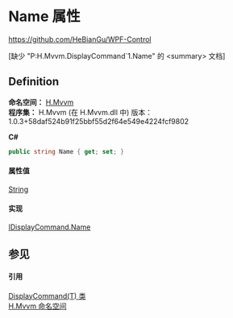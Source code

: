 # Name 属性
https://github.com/HeBianGu/WPF-Control

\[缺少 "P:H.Mvvm.DisplayCommand`1.Name" 的 &lt;summary&gt; 文档\]



## Definition
**命名空间：** <a href="2171cdff-f9c4-6682-6b3e-a29f9cee4c25">H.Mvvm</a>  
**程序集：** H.Mvvm (在 H.Mvvm.dll 中) 版本：1.0.3+58daf524b91f25bbf55d2f64e549e4224fcf9802

**C#**
``` C#
public string Name { get; set; }
```



#### 属性值
<a href="https://learn.microsoft.com/dotnet/api/system.string" target="_blank" rel="noopener noreferrer">String</a>

#### 实现
<a href="ae63c073-dd43-7c98-1039-965019b09ab1">IDisplayCommand.Name</a>  


## 参见


#### 引用
<a href="a43b7299-3356-6413-8db4-2dd58968e2e9">DisplayCommand(T) 类</a>  
<a href="2171cdff-f9c4-6682-6b3e-a29f9cee4c25">H.Mvvm 命名空间</a>  
